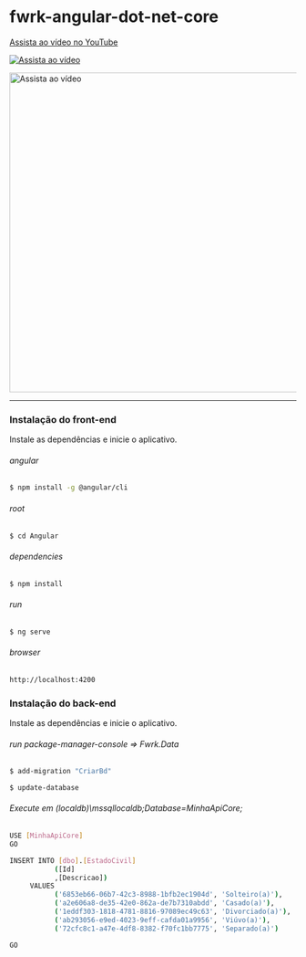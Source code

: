 # fwrk-angular-dot-net-core

[Assista ao vídeo no YouTube](https://www.youtube.com/watch?v=mWZBKsMvzW0)

[![Assista ao vídeo](https://img.youtube.com/vi/mWZBKsMvzW0/0.jpg)](https://www.youtube.com/watch?v=mWZBKsMvzW0)

<a href="https://www.youtube.com/watch?v=mWZBKsMvzW0" target="_blank" rel="noopener noreferrer">
  <img src="https://img.youtube.com/vi/mWZBKsMvzW0/0.jpg" alt="Assista ao vídeo" width="560">
</a>


---

### Instalação do front-end

Instale as dependências e inicie o aplicativo.

###### angular
```sh
$ npm install -g @angular/cli
```

###### root
```sh
$ cd Angular
```

###### dependencies
```sh
$ npm install
```

###### run
```sh
$ ng serve
```

###### browser
```sh
http://localhost:4200
```

### Instalação do back-end

Instale as dependências e inicie o aplicativo.

###### run package-manager-console => Fwrk.Data
```sh
$ add-migration "CriarBd"
```
```sh
$ update-database
```

###### Execute em (localdb)\\mssqllocaldb;Database=MinhaApiCore; 

```sh
USE [MinhaApiCore]
GO

INSERT INTO [dbo].[EstadoCivil]
           ([Id]
           ,[Descricao])
     VALUES
           ('6853eb66-06b7-42c3-8988-1bfb2ec1904d', 'Solteiro(a)'),
           ('a2e606a8-de35-42e0-862a-de7b7310abdd', 'Casado(a)'),
           ('1eddf303-1818-4781-8816-97089ec49c63', 'Divorciado(a)'),
           ('ab293056-e9ed-4023-9eff-cafda01a9956', 'Viúvo(a)'),
           ('72cfc8c1-a47e-4df8-8382-f70fc1bb7775', 'Separado(a)')

GO
```
